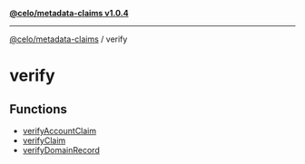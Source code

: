 [**@celo/metadata-claims v1.0.4**](../README.md)

***

[@celo/metadata-claims](../README.md) / verify

# verify

## Functions

- [verifyAccountClaim](functions/verifyAccountClaim.md)
- [verifyClaim](functions/verifyClaim.md)
- [verifyDomainRecord](functions/verifyDomainRecord.md)
